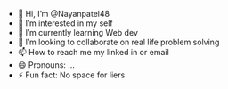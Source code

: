 - 👋 Hi, I’m @Nayanpatel48
- 👀 I’m interested in my self
- 🌱 I’m currently learning Web dev
- 💞️ I’m looking to collaborate on real life problem solving
- 📫 How to reach me my linked in or email
- 😄 Pronouns: ...
- ⚡ Fun fact: No space for liers

<!---
Nayanpatel48/Nayanpatel48 is a ✨ special ✨ repository because its `README.md` (this file) appears on your GitHub profile.
You can click the Preview link to take a look at your changes.
--->
